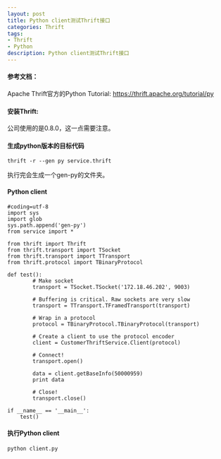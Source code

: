 ```yaml
---
layout: post
title: Python client测试Thrift接口
categories: Thrift
tags:
- Thrift
- Python
description: Python client测试Thrift接口
---
```


#### 参考文档：
Apache Thrift官方的Python Tutorial: https://thrift.apache.org/tutorial/py

#### 安装Thrift:
公司使用的是0.8.0，这一点需要注意。

#### 生成python版本的目标代码

`thrift -r --gen py service.thrift`

执行完会生成一个gen-py的文件夹。

#### Python client

```
#coding=utf-8
import sys
import glob
sys.path.append('gen-py')
from service import *
 
from thrift import Thrift
from thrift.transport import TSocket
from thrift.transport import TTransport
from thrift.protocol import TBinaryProtocol
 
def test():
        # Make socket
        transport = TSocket.TSocket('172.18.46.202', 9003)
 
        # Buffering is critical. Raw sockets are very slow
        transport = TTransport.TFramedTransport(transport)
 
        # Wrap in a protocol
        protocol = TBinaryProtocol.TBinaryProtocol(transport)
 
        # Create a client to use the protocol encoder
        client = CustomerThriftService.Client(protocol)
 
        # Connect!
        transport.open()
 
        data = client.getBaseInfo(50000959)
        print data
 
        # Close!
        transport.close()
 
if __name__ == '__main__':
    test()
```

#### 执行Python client
`python client.py`
